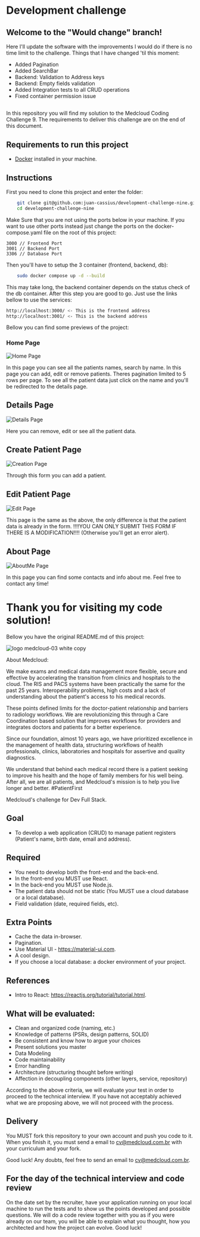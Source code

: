 # Development challenge

## Welcome to the "Would change" branch!

Here I'll update the software with the improvements I would do if there is no time limit to the challenge.
Things that I have changed 'til this moment:

- Added Pagination
- Added SearchBar
- Backend: Validation to Address keys
- Backend: Empty fields validation
- Added Integration tests to all CRUD operations
- Fixed container permission issue


##

In this repository you will find my solution to the Medcloud Coding Challenge 9. The requirements to deliver this challenge are on the end of this document.

## Requirements to run this project

- [Docker](https://www.docker.com/) installed in your machine.

## Instructions

First you need to clone this project and enter the folder:

```bash
    git clone git@github.com:juan-cassius/development-challenge-nine.git
    cd development-challenge-nine
```

Make Sure that you are not using the ports below in your machine. If you want to use other ports instead just change the ports on the docker-compose.yaml file on the root of this project:

```
3000 // Frontend Port
3001 // Backend Port
3306 // Database Port
```

Then you'll have to setup the 3 container (frontend, backend, db):

```bash
    sudo docker compose up -d --build
```

This may take long, the backend container depends on the status check of the db container. After this step you are good to go. Just use the links bellow to use the services:

```bash
http://localhost:3000/ <- This is the frontend address
http://localhost:3001/ <- This is the backend address
```

Bellow you can find some previews of the project:

### Home Page

![Home Page](./previews/Home.png)

In this page you can see all the patients names, search by name. In this page you can add, edit or remove patients. Theres pagination limited to 5 rows per page. To see all the patient data just click on the name and you'll be redirected to the details page.

## Details Page

![Details Page](./previews/DetailsPage.png)

Here you can remove, edit or see all the patient data.

## Create Patient Page

![Creation Page](./previews/CreatePage.png)

Through this form you can add a patient.

## Edit Patient Page

![Edit Page](./previews/EditPage.png)

This page is the same as the above, the only difference is that the patient data is already in the form.
!!!!YOU CAN ONLY SUBMIT THIS FORM IF THERE IS A MODIFICATION!!!! (Otherwise you'll get an error alert).

## About Page

![AboutMe Page](./previews/AboutMe.png)

In this page you can find some contacts and info about me. Feel free to contact any time!

# Thank you for visiting my code solution!

Bellow you have the original README.md of this project:

![logo medcloud-03 white copy](https://user-images.githubusercontent.com/46347123/158176045-de9fefb0-35e2-4515-83ff-c132608aa870.png)

About Medcloud:

We make exams and medical data management more flexible, secure and effective by accelerating the transition from clinics and hospitals to the cloud.
The RIS and PACS systems have been practically the same for the past 25 years. Interoperability problems, high costs and a lack of understanding about the patient's access to his medical records.

These points defined limits for the doctor-patient relationship and barriers to radiology workflows. We are revolutionizing this through a Care Coordination based solution that improves workflows for providers and integrates doctors and patients for a better experience.

Since our foundation, almost 10 years ago, we have prioritized excellence in the management of health data, structuring workflows of health professionals, clinics, laboratories and hospitals for assertive and quality diagnostics.

We understand that behind each medical record there is a patient seeking to improve his health and the hope of family members for his well being. After all, we are all patients, and Medcloud's mission is to help you live longer and better. #PatientFirst

Medcloud's challenge for Dev Full Stack.

## Goal

- To develop a web application (CRUD) to manage patient registers (Patient's name, birth date, email and address).

## Required

- You need to develop both the front-end and the back-end.
- In the front-end you MUST use React.
- In the back-end you MUST use Node.js.
- The patient data should not be static (You MUST use a cloud database or a local database).
- Field validation (date, required fields, etc).

## Extra Points

- Cache the data in-browser.
- Pagination.
- Use Material UI - https://material-ui.com.
- A cool design.
- If you choose a local database: a docker environment of your project.

## References

- Intro to React: https://reactjs.org/tutorial/tutorial.html.

## What will be evaluated:

- Clean and organized code (naming, etc.)
- Knowledge of patterns (PSRs, design patterns, SOLID)
- Be consistent and know how to argue your choices
- Present solutions you master
- Data Modeling
- Code maintainability
- Error handling
- Architecture (structuring thought before writing)
- Affection in decoupling components (other layers, service, repository)

According to the above criteria, we will evaluate your test in order to proceed to the technical interview. If you have not acceptably achieved what we are proposing above, we will not proceed with the process.

## Delivery

You MUST fork this repository to your own account and push you code to it.
When you finish it, you must send a email to cv@medcloud.com.br with your curriculum and your fork.

Good luck! Any doubts, feel free to send an email to cv@medcloud.com.br.

## For the day of the technical interview and code review

On the date set by the recruiter, have your application running on your local machine to run the tests and to show us the points developed and possible questions. We will do a code review together with you as if you were already on our team, you will be able to explain what you thought, how you architected and how the project can evolve. Good luck!
